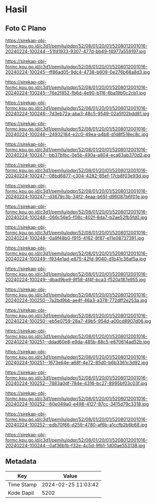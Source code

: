 # Hasil

## Foto C Plano

https://sirekap-obj-formc.kpu.go.id/c3d1/pemilu/pdpr/52/08/01/20/01/5208012001016-20240224-100244--51fd1933-9307-477d-bb49-f4977a559197.jpg

https://sirekap-obj-formc.kpu.go.id/c3d1/pemilu/pdpr/52/08/01/20/01/5208012001016-20240224-100245--ff86ad05-9dc4-4738-b609-0e276b68a8d3.jpg

https://sirekap-obj-formc.kpu.go.id/c3d1/pemilu/pdpr/52/08/01/20/01/5208012001016-20240224-100245--76e2f852-fb6d-4e90-b116-6ba19b0c2cb1.jpg

https://sirekap-obj-formc.kpu.go.id/c3d1/pemilu/pdpr/52/08/01/20/01/5208012001016-20240224-100246--7d3eb72a-aba3-48c5-9549-02a5f02bdd81.jpg

https://sirekap-obj-formc.kpu.go.id/c3d1/pemilu/pdpr/52/08/01/20/01/5208012001016-20240224-100246--24932184-e2c0-49ea-a4b8-d1d8f518ec8c.jpg

https://sirekap-obj-formc.kpu.go.id/c3d1/pemilu/pdpr/52/08/01/20/01/5208012001016-20240224-100247--bb37bfbc-0e5b-490a-a804-eca63ab370d2.jpg

https://sirekap-obj-formc.kpu.go.id/c3d1/pemilu/pdpr/52/08/01/20/01/5208012001016-20240224-100247--08bd6877-c304-4282-85ef-17cb8f03e93d.jpg

https://sirekap-obj-formc.kpu.go.id/c3d1/pemilu/pdpr/52/08/01/20/01/5208012001016-20240224-100247--d3679c3b-34f2-4eaa-b65f-d96087b6f01e.jpg

https://sirekap-obj-formc.kpu.go.id/c3d1/pemilu/pdpr/52/08/01/20/01/5208012001016-20240224-100248--066c56e5-f08c-402f-8da7-b2ae52fb5fd0.jpg

https://sirekap-obj-formc.kpu.go.id/c3d1/pemilu/pdpr/52/08/01/20/01/5208012001016-20240224-100248--0a9f48b0-f915-4162-8f87-e11e08737391.jpg

https://sirekap-obj-formc.kpu.go.id/c3d1/pemilu/pdpr/52/08/01/20/01/5208012001016-20240224-100249--f934e1ad-e875-42fd-9040-d1b41c36af5a.jpg

https://sirekap-obj-formc.kpu.go.id/c3d1/pemilu/pdpr/52/08/01/20/01/5208012001016-20240224-100249--dbad9be9-8f58-4f4f-bca3-f520a187e955.jpg

https://sirekap-obj-formc.kpu.go.id/c3d1/pemilu/pdpr/52/08/01/20/01/5208012001016-20240224-100250--7a2bd9bb-ae4f-46a3-a378-772dff2e253a.jpg

https://sirekap-obj-formc.kpu.go.id/c3d1/pemilu/pdpr/52/08/01/20/01/5208012001016-20240224-100250--eb5e0759-28a7-49b5-954d-a00cd8907d06.jpg

https://sirekap-obj-formc.kpu.go.id/c3d1/pemilu/pdpr/52/08/01/20/01/5208012001016-20240224-100251--ddad60e8-e9da-485b-88c5-e670614ad52b.jpg

https://sirekap-obj-formc.kpu.go.id/c3d1/pemilu/pdpr/52/08/01/20/01/5208012001016-20240224-100251--1673e64e-a68f-4e72-85d0-b6b3361c3d92.jpg

https://sirekap-obj-formc.kpu.go.id/c3d1/pemilu/pdpr/52/08/01/20/01/5208012001016-20240224-100252--7883a0df-784e-4316-bc27-8995bf03c03f.jpg

https://sirekap-obj-formc.kpu.go.id/c3d1/pemilu/pdpr/52/08/01/20/01/5208012001016-20240224-100252--60e049a0-e498-4127-87cc-3415d79c3318.jpg

https://sirekap-obj-formc.kpu.go.id/c3d1/pemilu/pdpr/52/08/01/20/01/5208012001016-20240224-100252--edb70f66-d259-4780-af6b-a1ccfb2b6b68.jpg

https://sirekap-obj-formc.kpu.go.id/c3d1/pemilu/pdpr/52/08/01/20/01/5208012001016-20240224-100244--0af36b1b-f32e-4c5d-9fb1-1d00ae553138.jpg


## Metadata

| Key        | Value               |
| ---------- | ------------------- |
| Time Stamp | 2024-02-25 11:03:42 |
| Kode Dapil | 5202                |



